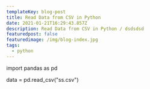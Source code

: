 ```yaml
---
templateKey: blog-post
title: Read Data from CSV in Python
date: 2021-01-21T16:29:43.857Z
description: Read Data from CSV in Python / dsdsdsd
featuredpost: false
featuredimage: /img/blog-index.jpg
tags:
  - python
---
```

import pandas as pd

data = pd.read_csv("ss.csv")